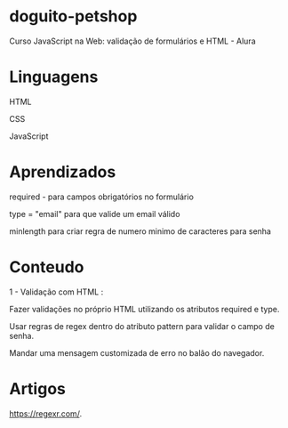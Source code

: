 # doguito-petshop
Curso JavaScript na Web: validação de formulários e HTML - Alura

# Linguagens 

HTML

CSS

JavaScript


# Aprendizados 

required - para campos obrigatórios no formulário

type = "email" para que valide um email válido

minlength para criar regra de numero minimo de caracteres para senha


# Conteudo 

1 - Validação com HTML :

Fazer validações no próprio HTML utilizando os atributos required e type.

Usar regras de regex dentro do atributo pattern para validar o campo de senha.

Mandar uma mensagem customizada de erro no balão do navegador.



# Artigos

https://regexr.com/.
